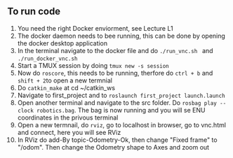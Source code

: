 ## To run code

1. You need the right Docker enviorment, see Lecture L1
2. The docker daemon needs to bee running, this can be done by opening the docker desktop application
3. In the terminal navigate to the docker file and do ```./run_vnc.sh ``` and ```./run_docker_vnc.sh ```
4. Start a TMUX session by doing ```tmux new -s session```
5. Now do ```roscore```, this needs to be running, therfore do ```ctrl + b``` and ```shift + 2```to open a new termnial
6. Do ```catkin_make``` at cd ~/catkin_ws
7. Navigate to first_project and to ```roslaunch first_project launch.launch```
8. Open another terminal and navigate to the src folder. Do ```rosbag play --clock robotics.bag```. The bag is now running and you will se ENU coordinates in the privous terminal
9. Open a new termnail, do ```rviz```, go to localhost in browser, go to vnc.html and connect, here you will see RViz
10. In RViz do add-By topic-Odometry-Ok, then change "Fixed frame" to "/odom". Then change the Odometry shape to Axes and zoom out 
